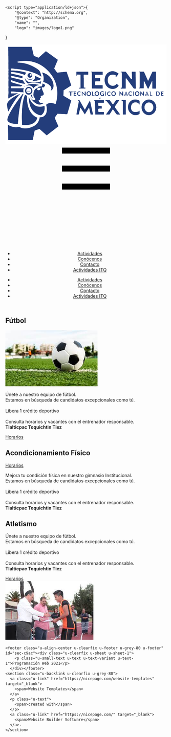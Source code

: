 <!DOCTYPE html>
<html style="font-size: 16px;">
  <head>
    <meta name="viewport" content="width=device-width, initial-scale=1.0">
    <meta charset="utf-8">
    <meta name="keywords" content="Fútbol, Acondicionamiento Físico, ​Atletismo">
    <meta name="description" content="">
    <meta name="page_type" content="np-template-header-footer-from-plugin">
    <title>Actividades</title>
    <link rel="stylesheet" href="nicepage.css" media="screen">
<link rel="stylesheet" href="Actividades.css" media="screen">
    <script class="u-script" type="text/javascript" src="jquery.js" defer=""></script>
    <script class="u-script" type="text/javascript" src="nicepage.js" defer=""></script>
    <meta name="generator" content="Nicepage 3.26.0, nicepage.com">
    <link id="u-theme-google-font" rel="stylesheet" href="https://fonts.googleapis.com/css?family=Roboto:100,100i,300,300i,400,400i,500,500i,700,700i,900,900i|Open+Sans:300,300i,400,400i,600,600i,700,700i,800,800i">
    <link id="u-page-google-font" rel="stylesheet" href="https://fonts.googleapis.com/css?family=Montserrat:100,100i,200,200i,300,300i,400,400i,500,500i,600,600i,700,700i,800,800i,900,900i|Raleway:100,100i,200,200i,300,300i,400,400i,500,500i,600,600i,700,700i,800,800i,900,900i|Bai+Jamjuree:200,200i,300,300i,400,400i,500,500i,600,600i,700,700i|Abril+Fatface:400">
    
    
    
    
    <script type="application/ld+json">{
		"@context": "http://schema.org",
		"@type": "Organization",
		"name": "",
		"logo": "images/logo1.png"
}</script>
    <meta name="theme-color" content="#478ac9">
    <meta property="og:title" content="Actividades">
    <meta property="og:type" content="website">
  </head>
  <body data-home-page="Actividades.html" data-home-page-title="Actividades" class="u-body"><header class="u-clearfix u-custom-color-2 u-header u-header" id="sec-be56"><div class="u-clearfix u-sheet u-sheet-1">
        <a href="https://nicepage.com" class="u-image u-logo u-image-1" data-image-width="937" data-image-height="577">
          <img src="images/logo1.png" class="u-logo-image u-logo-image-1">
        </a>
        <nav class="u-menu u-menu-dropdown u-offcanvas u-menu-1">
          <div class="menu-collapse u-custom-font" style="font-size: 2.25rem; letter-spacing: 0px; font-family: &quot;Abril Fatface&quot;;">
            <a class="u-button-style u-custom-left-right-menu-spacing u-custom-padding-bottom u-custom-text-active-color u-custom-text-color u-custom-top-bottom-menu-spacing u-nav-link u-text-active-palette-1-base u-text-hover-palette-2-base" href="#">
              <svg><use xmlns:xlink="http://www.w3.org/1999/xlink" xlink:href="#menu-hamburger"></use></svg>
              <svg version="1.1" xmlns="http://www.w3.org/2000/svg" xmlns:xlink="http://www.w3.org/1999/xlink"><defs><symbol id="menu-hamburger" viewBox="0 0 16 16" style="width: 16px; height: 16px;"><rect y="1" width="16" height="2"></rect><rect y="7" width="16" height="2"></rect><rect y="13" width="16" height="2"></rect>
</symbol>
</defs></svg>
            </a>
          </div>
          <div class="u-custom-menu u-nav-container">
            <ul class="u-custom-font u-nav u-unstyled u-nav-1"><li class="u-nav-item"><a class="u-button-style u-nav-link u-text-active-palette-1-dark-2 u-text-black u-text-hover-palette-2-base" href="Actividades.html#carousel_0d8d" data-page-id="91789347" style="padding: 10px 20px;">Actividades</a>
</li><li class="u-nav-item"><a class="u-button-style u-nav-link u-text-active-palette-1-dark-2 u-text-black u-text-hover-palette-2-base" href="Conócenos.html#carousel_8c72" data-page-id="61404990" style="padding: 10px 20px;">Conócenos</a>
</li><li class="u-nav-item"><a class="u-button-style u-nav-link u-text-active-palette-1-dark-2 u-text-black u-text-hover-palette-2-base" href="Contacto.html#sec-48fd" data-page-id="402807390" style="padding: 10px 20px;">Contacto</a>
</li><li class="u-nav-item"><a class="u-button-style u-nav-link u-text-active-palette-1-dark-2 u-text-black u-text-hover-palette-2-base" href="Actividades-ITQ.html#carousel_d2a0" data-page-id="103313133" style="padding: 10px 20px;">Actividades ITQ</a>
</li></ul>
          </div>
          <div class="u-custom-menu u-nav-container-collapse">
            <div class="u-black u-container-style u-inner-container-layout u-opacity u-opacity-95 u-sidenav">
              <div class="u-inner-container-layout u-sidenav-overflow">
                <div class="u-menu-close"></div>
                <ul class="u-align-center u-nav u-popupmenu-items u-unstyled u-nav-2"><li class="u-nav-item"><a class="u-button-style u-nav-link" href="Actividades.html#carousel_0d8d" data-page-id="91789347" style="padding: 10px 20px;">Actividades</a>
</li><li class="u-nav-item"><a class="u-button-style u-nav-link" href="Conócenos.html#carousel_8c72" data-page-id="61404990" style="padding: 10px 20px;">Conócenos</a>
</li><li class="u-nav-item"><a class="u-button-style u-nav-link" href="Contacto.html#sec-48fd" data-page-id="402807390" style="padding: 10px 20px;">Contacto</a>
</li><li class="u-nav-item"><a class="u-button-style u-nav-link" href="Actividades-ITQ.html#carousel_d2a0" data-page-id="103313133" style="padding: 10px 20px;">Actividades ITQ</a>
</li></ul>
              </div>
            </div>
            <div class="u-black u-menu-overlay u-opacity u-opacity-70"></div>
          </div>
        </nav>
      </div></header>
    <section class="u-clearfix u-grey-10 u-section-1" id="carousel_0d8d">
      <div class="u-clearfix u-gutter-0 u-layout-spacing-vertical u-layout-wrap u-layout-wrap-1">
        <div class="u-gutter-0 u-layout">
          <div class="u-layout-row">
            <div class="u-size-34-lg u-size-34-xl u-size-35-md u-size-35-sm u-size-35-xs">
              <div class="u-layout-col">
                <div class="u-container-style u-layout-cell u-left-cell u-size-60 u-layout-cell-1">
                  <div class="u-container-layout u-container-layout-1">
                    <h1 class="u-custom-font u-text u-title u-text-1">Fútbol</h1>
                    <img class="u-image u-image-default u-image-1" src="images/f1.jpg" alt="" data-image-width="288" data-image-height="175">
                  </div>
                </div>
              </div>
            </div>
            <div class="u-size-25-md u-size-25-sm u-size-25-xs u-size-26-lg u-size-26-xl">
              <div class="u-layout-row">
                <div class="u-align-left u-container-style u-layout-cell u-right-cell u-size-60 u-layout-cell-2">
                  <div class="u-container-layout u-container-layout-2">
                    <p class="u-text u-text-2">Únete a nuestro equipo de fútbol.<br>Estamos en búsqueda de candidatos excepcionales como tú.<br>
                      <br>Libera 1 crédito deportivo<br>
                      <br>Consulta horarios y vacantes con el entrenador responsable.<br><b> Tlalticpac Toquichtin Tiez</b>
                    </p>
                    <a href="http://www.itq.edu.mx/alumnos/horardeportes.pdf" class="u-btn u-btn-round u-button-style u-palette-1-base u-radius-50 u-btn-1">Horarios</a>
                  </div>
                </div>
              </div>
            </div>
          </div>
        </div>
      </div>
    </section>
    <section class="u-align-center u-clearfix u-grey-5 u-section-2" id="carousel_8eea">
      <div class="u-clearfix u-gutter-0 u-layout-wrap u-layout-wrap-1">
        <div class="u-layout" style="">
          <div class="u-layout-row" style="">
            <div class="u-align-center u-container-style u-image u-layout-cell u-right-cell u-size-33 u-size-xs-60 u-image-1" src="" data-image-width="1023" data-image-height="1280">
              <div class="u-container-layout u-valign-bottom-lg u-valign-bottom-md u-valign-bottom-sm u-valign-bottom-xs u-container-layout-1" src=""></div>
            </div>
            <div class="u-align-left u-container-style u-layout-cell u-left-cell u-size-27 u-size-xs-60 u-layout-cell-2" src="">
              <div class="u-container-layout u-container-layout-2">
                <h2 class="u-custom-font u-font-montserrat u-text u-text-1">Acondicionamiento Físico</h2>
                <a href="http://www.itq.edu.mx/alumnos/horardeportes.pdf" class="u-active-white u-border-none u-btn u-btn-round u-button-style u-hover-white u-palette-1-base u-radius-7 u-btn-1" target="_blank">Horarios</a>
                <p class="u-text u-text-2">Mejora tu condición física en nuestro gimnasio Institucional.<br>Estamos en búsqueda de candidatos excepcionales como tú.<br>
                  <br>Libera 1 crédito deportivo<br>
                  <br>Consulta horarios y vacantes con el entrenador responsable.<br><b> Tlalticpac Toquichtin Tiez</b>
                </p>
              </div>
            </div>
          </div>
        </div>
      </div>
    </section>
    <section class="u-align-center u-clearfix u-grey-10 u-section-3" id="carousel_0e94">
      <div class="u-clearfix u-sheet u-sheet-1">
        <div class="u-container-style u-grey-5 u-group u-group-1">
          <div class="u-container-layout u-valign-top u-container-layout-1">
            <h2 class="u-align-left u-custom-font u-font-raleway u-text u-text-1"> Atletismo</h2>
            <p class="u-text u-text-2">Únete a nuestro equipo de fútbol.<br>Estamos en búsqueda de candidatos excepcionales como tú.<br>
              <br>Libera 1 crédito deportivo<br>
              <br>Consulta horarios y vacantes con el entrenador responsable.<br><b> Tlalticpac Toquichtin Tiez</b>
            </p>
            <a href="http://www.itq.edu.mx/alumnos/horardeportes.pdf" class="u-active-white u-border-none u-btn u-btn-round u-button-style u-hover-white u-palette-1-base u-radius-7 u-btn-1" target="_blank">Horarios</a>
          </div>
        </div>
        <img class="u-image u-image-default u-image-1" alt="" data-image-width="275" data-image-height="183" src="images/aaaa.jpg">
      </div>
    </section>
    
    
    <footer class="u-align-center u-clearfix u-footer u-grey-80 u-footer" id="sec-c9ac"><div class="u-clearfix u-sheet u-sheet-1">
        <p class="u-small-text u-text u-text-variant u-text-1">Programación Web 2021</p>
      </div></footer>
    <section class="u-backlink u-clearfix u-grey-80">
      <a class="u-link" href="https://nicepage.com/website-templates" target="_blank">
        <span>Website Templates</span>
      </a>
      <p class="u-text">
        <span>created with</span>
      </p>
      <a class="u-link" href="https://nicepage.com/" target="_blank">
        <span>Website Builder Software</span>
      </a>. 
    </section>
  </body>
</html>